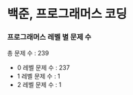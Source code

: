 # 백준, 프로그래머스 코딩
### 프로그래머스 레벨 별 문제 수
총 문제 수 : 239
- 0 레벨 문제 수 : 237
- 1 레벨 문제 수 : 1
- 2 레벨 문제 수 : 1


